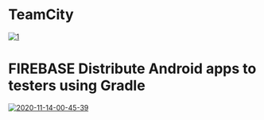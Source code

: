 # TeamCity

<a href="https://ibb.co/s2rSjR3"><img src="https://i.ibb.co/QfGB9Qm/1.png" alt="1" border="0" /></a>

# FIREBASE Distribute Android apps to testers using Gradle

<a href="https://ibb.co/pQtQWMD"><img src="https://i.ibb.co/HCWCNbv/2020-11-14-00-45-39.png" alt="2020-11-14-00-45-39" border="0"></a>
